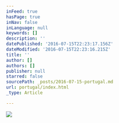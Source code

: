 ```yaml
---
inFeed: true
hasPage: true
inNav: false
inLanguage: null
keywords: []
description: ''
datePublished: '2016-07-15T22:23:17.156Z'
dateModified: '2016-07-15T22:23:16.215Z'
title: ''
author: []
authors: []
publisher: null
starred: false
sourcePath: _posts/2016-07-15-portugal.md
url: portugal/index.html
_type: Article

---
```

![](https://the-grid-user-content.s3-us-west-2.amazonaws.com/c5dbbbeb-6658-490f-b279-60760f570c25.jpg)